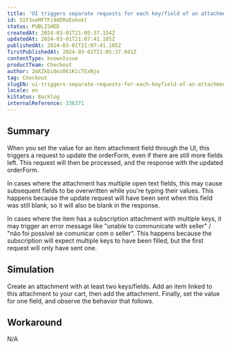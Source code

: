 ```yaml
---
title: 'UI triggers separate requests for each key/field of an attachment'
id: 5IF3veMFTFi9dERoEokokt
status: PUBLISHED
createdAt: 2024-03-01T21:05:37.154Z
updatedAt: 2024-03-01T21:07:41.105Z
publishedAt: 2024-03-01T21:07:41.105Z
firstPublishedAt: 2024-03-01T21:05:37.941Z
contentType: knownIssue
productTeam: Checkout
author: 2mXZkbi0oi061KicTExNjo
tag: Checkout
slugEN: ui-triggers-separate-requests-for-each-keyfield-of-an-attachment
locale: en
kiStatus: Backlog
internalReference: 336371
---
```


## Summary


When you set the value for an item attachment field through the UI, this triggers a request to update the orderForm, even if there are still more fields left.
This request will then be processed, and the response with the updated orderForm.

In cases where the attachment has multiple open text fields, this may cause subsequent fields to be overwritten while you're typing their values.
This happens because the update request will have been sent when this field was still blank, so it will also be blank in the response.

In cases where the item has a subscription attachment with multiple keys, it may trigger an error message like "unable to communicate with seller" / "não foi possível se comunicar com o seller".
This happens because the subscription will expect multiple keys to have been filled, but the first request will only have sent one.


##

## Simulation


Create an attachment with at least two keys/fields.
Add an item linked to this attachment to your cart, then add the attachment.
Finally, set the value for one field, and observe the behavior that follows.


##

## Workaround


N/A




